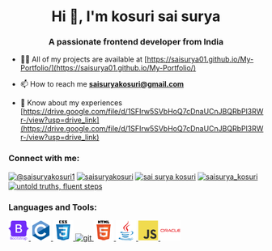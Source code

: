 <h1 align="center">Hi 👋, I'm kosuri sai surya</h1>
<h3 align="center">A passionate frontend developer from India</h3>

- 👨‍💻 All of my projects are available at [https://saisurya01.github.io/My-Portfolio/](https://saisurya01.github.io/My-Portfolio/)

- 📫 How to reach me **saisuryakosuri@gmail.com**

- 📄 Know about my experiences [https://drive.google.com/file/d/1SFIrw5SVbHoQ7cDnaUCnJBQRbPl3RWr-/view?usp=drive_link](https://drive.google.com/file/d/1SFIrw5SVbHoQ7cDnaUCnJBQRbPl3RWr-/view?usp=drive_link)

<h3 align="left">Connect with me:</h3>
<p align="left">
<a href="https://twitter.com/@saisuryakosuri1" target="blank"><img align="center" src="https://raw.githubusercontent.com/rahuldkjain/github-profile-readme-generator/master/src/images/icons/Social/twitter.svg" alt="@saisuryakosuri1" height="30" width="40" /></a>
<a href="https://linkedin.com/in/saisuryakosuri" target="blank"><img align="center" src="https://raw.githubusercontent.com/rahuldkjain/github-profile-readme-generator/master/src/images/icons/Social/linked-in-alt.svg" alt="saisuryakosuri" height="30" width="40" /></a>
<a href="https://fb.com/sai surya kosuri" target="blank"><img align="center" src="https://raw.githubusercontent.com/rahuldkjain/github-profile-readme-generator/master/src/images/icons/Social/facebook.svg" alt="sai surya kosuri" height="30" width="40" /></a>
<a href="https://instagram.com/saisurya_kosuri" target="blank"><img align="center" src="https://raw.githubusercontent.com/rahuldkjain/github-profile-readme-generator/master/src/images/icons/Social/instagram.svg" alt="saisurya_kosuri" height="30" width="40" /></a>
<a href="https://www.youtube.com/c/untold truths, fluent steps" target="blank"><img align="center" src="https://raw.githubusercontent.com/rahuldkjain/github-profile-readme-generator/master/src/images/icons/Social/youtube.svg" alt="untold truths, fluent steps" height="30" width="40" /></a>
</p>

<h3 align="left">Languages and Tools:</h3>
<p align="left"> <a href="https://getbootstrap.com" target="_blank" rel="noreferrer"> <img src="https://raw.githubusercontent.com/devicons/devicon/master/icons/bootstrap/bootstrap-plain-wordmark.svg" alt="bootstrap" width="40" height="40"/> </a> <a href="https://www.cprogramming.com/" target="_blank" rel="noreferrer"> <img src="https://raw.githubusercontent.com/devicons/devicon/master/icons/c/c-original.svg" alt="c" width="40" height="40"/> </a> <a href="https://www.w3schools.com/css/" target="_blank" rel="noreferrer"> <img src="https://raw.githubusercontent.com/devicons/devicon/master/icons/css3/css3-original-wordmark.svg" alt="css3" width="40" height="40"/> </a> <a href="https://git-scm.com/" target="_blank" rel="noreferrer"> <img src="https://www.vectorlogo.zone/logos/git-scm/git-scm-icon.svg" alt="git" width="40" height="40"/> </a> <a href="https://www.w3.org/html/" target="_blank" rel="noreferrer"> <img src="https://raw.githubusercontent.com/devicons/devicon/master/icons/html5/html5-original-wordmark.svg" alt="html5" width="40" height="40"/> </a> <a href="https://www.java.com" target="_blank" rel="noreferrer"> <img src="https://raw.githubusercontent.com/devicons/devicon/master/icons/java/java-original.svg" alt="java" width="40" height="40"/> </a> <a href="https://developer.mozilla.org/en-US/docs/Web/JavaScript" target="_blank" rel="noreferrer"> <img src="https://raw.githubusercontent.com/devicons/devicon/master/icons/javascript/javascript-original.svg" alt="javascript" width="40" height="40"/> </a> <a href="https://www.oracle.com/" target="_blank" rel="noreferrer"> <img src="https://raw.githubusercontent.com/devicons/devicon/master/icons/oracle/oracle-original.svg" alt="oracle" width="40" height="40"/> </a> </p>
